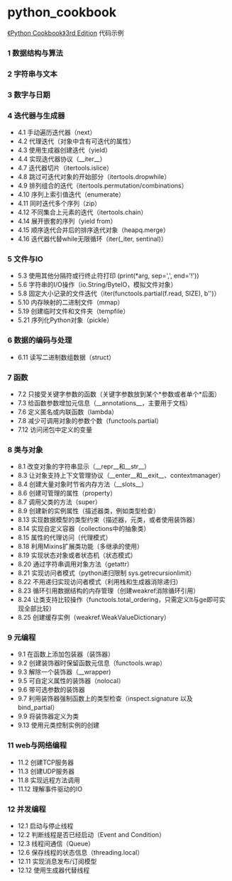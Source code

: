 # python_cookbook

[《Python Cookbook》3rd Edition](https://python3-cookbook.readthedocs.io/zh_CN/latest/copyright.html)
代码示例
### 1 数据结构与算法
### 2 字符串与文本
### 3 数字与日期
### 4 迭代器与生成器
* 4.1 手动遍历迭代器（next）
* 4.2 代理迭代（对象中含有可迭代的属性）
* 4.3 使用生成器创建迭代（yield）
* 4.4 实现迭代器协议（\_\_iter\_\_）
* 4.7 迭代器切片（itertools.islice）
* 4.8 跳过可迭代对象的开始部分（itertools.dropwhile）
* 4.9 排列组合的迭代（itertools.permutation/combinations）
* 4.10 序列上索引值迭代（enumerate）
* 4.11 同时迭代多个序列（zip）
* 4.12 不同集合上元素的迭代（itertools.chain）
* 4.14 展开嵌套的序列（yield from）
* 4.15 顺序迭代合并后的排序迭代对象（heapq.merge）
* 4.16 迭代器代替while无限循环（iter(_iter, sentinal)）
### 5 文件与IO
* 5.3 使用其他分隔符或行终止符打印 (print(*arg, sep=',', end='!'))
* 5.6 字符串的I/O操作（io.String/ByteIO，模拟文件对象）
* 5.8 固定大小记录的文件迭代（iter(functools.partial(f.read, SIZE), b'')）
* 5.10 内存映射的二进制文件（mmap）
* 5.19 创建临时文件和文件夹（tempfile）
* 5.21 序列化Python对象（pickle）
### 6 数据的编码与处理
* 6.11 读写二进制数组数据（struct）
### 7 函数
* 7.2 只接受关键字参数的函数（关键字参数放到某个\*参数或者单个\*后面）
* 7.3 给函数参数增加元信息（\_\_annotations__，主要用于文档）
* 7.6 定义匿名或内联函数（lambda）
* 7.8 减少可调用对象的参数个数（functools.partial）
* 7.12 访问闭包中定义的变量
### 8 类与对象
* 8.1 改变对象的字符串显示（\_\_repr__和\_\_str__）
* 8.3 让对象支持上下文管理协议（\_\_enter__和\_\_exit__、contextmanager）
* 8.4 创建大量对象时节省内存方法（\_\_slots__）
* 8.6 创建可管理的属性（property）
* 8.7 调用父类的方法（super）
* 8.9 创建新的实例属性（描述器类，例如类型检查）
* 8.13 实现数据模型的类型约束（描述器，元类，或者使用装饰器）
* 8.14 实现自定义容器（collections中的抽象类）
* 8.15 属性的代理访问（代理模式）
* 8.18 利用Mixins扩展类功能（多继承的使用）
* 8.19 实现状态对象或者状态机（状态模式）
* 8.20 通过字符串调用对象方法（getattr）
* 8.21 实现访问者模式（python递归限制 sys.getrecursionlimit）
* 8.22 不用递归实现访问者模式（利用栈和生成器消除递归）
* 8.23 循环引用数据结构的内存管理（创建weakref消除循环引用）
* 8.24 让类支持比较操作（functools.total_ordering，只需定义lt与ge即可实现全部比较）
* 8.25 创建缓存实例（weakref.WeakValueDictionary）
### 9 元编程
* 9.1 在函数上添加包装器（装饰器）
* 9.2 创建装饰器时保留函数元信息（functools.wrap）
* 9.3 解除一个装饰器（__wrapper)
* 9.5 可自定义属性的装饰器（nolocal）
* 9.6 带可选参数的装饰器
* 9.7 利用装饰器强制函数上的类型检查（inspect.signature 以及 bind_partial）
* 9.9 将装饰器定义为类
* 9.13 使用元类控制实例的创建
### 11 web与网络编程
* 11.2 创建TCP服务器
* 11.3 创建UDP服务器
* 11.8 实现远程方法调用
* 11.12 理解事件驱动的IO
### 12 并发编程
* 12.1 启动与停止线程
* 12.2 判断线程是否已经启动（Event and Condition）
* 12.3 线程间通信（Queue）
* 12.6 保存线程的状态信息（threading.local）
* 12.11 实现消息发布/订阅模型
* 12.12 使用生成器代替线程
